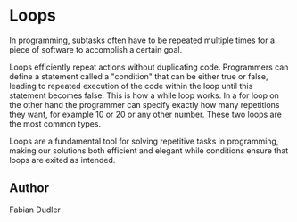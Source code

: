 # Loops

In programming, subtasks often have to be repeated multiple times for a piece of software to accomplish a certain goal.

Loops efficiently repeat actions without duplicating code.
Programmers can define a statement called a "condition" that can be either true or false, leading to repeated execution of the code within the loop until this statement becomes false. This is how a while loop works. In a for loop on the other hand the programmer can specify exactly how many repetitions they want, for example 10 or 20 or any other number. These two loops are the most common types.

Loops are a fundamental tool for solving repetitive tasks in programming, making our solutions both efficient and elegant while conditions ensure that loops are exited as intended.

## Author

Fabian Dudler
